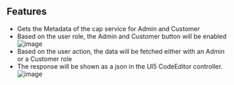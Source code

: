 ## Features
  - Gets the Metadata of the cap service for Admin and Customer
  - Based on the user role, the Admin and Customer button will be enabled
    ![image](https://github.com/Boopalan020/myui5app/assets/53337900/44001b23-9a76-4b79-9895-d0824ad264ec)
  - Based on the user action, the data will be fetched either with an Admin or a Customer role
  - The response will be shown as a json in the UI5 CodeEditor controller.
    ![image](https://github.com/Boopalan020/myui5app/assets/53337900/9151927f-bd6a-48a4-a251-7783c6334690)
